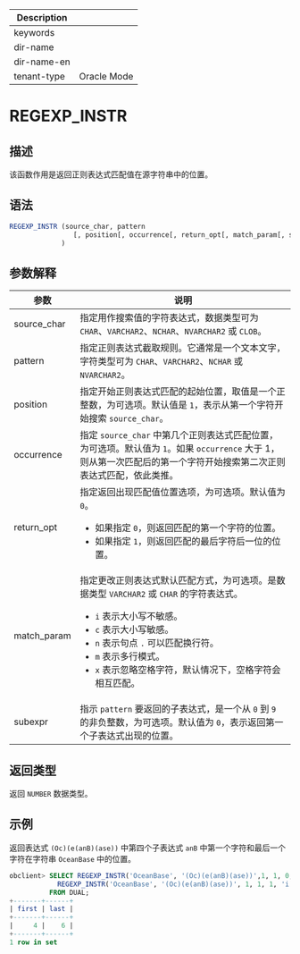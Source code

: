| Description   |                 |
|---------------|-----------------|
| keywords      |                 |
| dir-name      |                 |
| dir-name-en   |                 |
| tenant-type   | Oracle Mode     |

# REGEXP_INSTR

## 描述

该函数作用是返回正则表达式匹配值在源字符串中的位置。

## 语法

```sql
REGEXP_INSTR (source_char, pattern
                [, position[, occurrence[, return_opt[, match_param[, subexpr] ] ] ] ]
             )
```

## 参数解释

|     参数      |                                                                                                                                                                                      说明                                                                                                                                                                                      |
|-------------|------------------------------------------------------------------------------------------------------------------------------------------------------------------------------------------------------------------------------------------------------------------------------------------------------------------------------------------------------------------------------|
| source_char | 指定用作搜索值的字符表达式，数据类型可为 `CHAR`、`VARCHAR2`、`NCHAR`、`NVARCHAR2` 或 `CLOB`。                                                                                                                                                                                                                                                                                                         |
| pattern     | 指定正则表达式截取规则。它通常是一个文本文字，字符类型可为 `CHAR`、`VARCHAR2`、`NCHAR` 或 `NVARCHAR2`。                                                                                                                                                                                                                                                                                                       |
| position    | 指定开始正则表达式匹配的起始位置，取值是一个正整数，为可选项。默认值是 `1`，表示从第一个字符开始搜索 `source_char`。                                                                                                                                                                                                                                                                                                          |
| occurrence  | 指定 `source_char` 中第几个正则表达式匹配位置，为可选项。默认值为 `1`。如果 `occurrence` 大于 1，则从第一次匹配后的第一个字符开始搜索第二次正则表达式匹配，依此类推。                                                                                                                                                                                                                                                        |
| return_opt  | 指定返回出现匹配值位置选项，为可选项。默认值为 `0`。 <ul><li> 如果指定 `0`，则返回匹配的第一个字符的位置。   </li><li> 如果指定 `1`，则返回匹配的最后字符后一位的位置。</li></ul>                                                                                                                                                                                    |
| match_param | 指定更改正则表达式默认匹配方式，为可选项。是数据类型 `VARCHAR2` 或 `CHAR` 的字符表达式。 <ul><li> `i` 表示大小写不敏感。   </li><li> `c` 表示大小写敏感。   </li><li> `n` 表示句点 `.` 可以匹配换行符。   </li><li> `m` 表示多行模式。   </li><li> `x` 表示忽略空格字符，默认情况下，空格字符会相互匹配。</li></ul>    |
| subexpr     | 指示 `pattern` 要返回的子表达式，是一个从 `0` 到 `9` 的非负整数，为可选项。默认值为 `0`，表示返回第一个子表达式出现的位置。                                                                                                                                                                                                                                                                                                   |

## 返回类型

返回 `NUMBER` 数据类型。

## 示例

返回表达式 `(Oc)(e(anB)(ase))` 中第四个子表达式 `anB` 中第一个字符和最后一个字符在字符串 `OceanBase` 中的位置。

```sql
obclient> SELECT REGEXP_INSTR('OceanBase', '(Oc)(e(anB)(ase))',1, 1, 0, 'i', 3) "first",
            REGEXP_INSTR('OceanBase', '(Oc)(e(anB)(ase))', 1, 1, 1, 'i', 3)-1 "last"
          FROM DUAL;
+-------+------+
| first | last |
+-------+------+
|     4 |    6 |
+-------+------+
1 row in set
```

